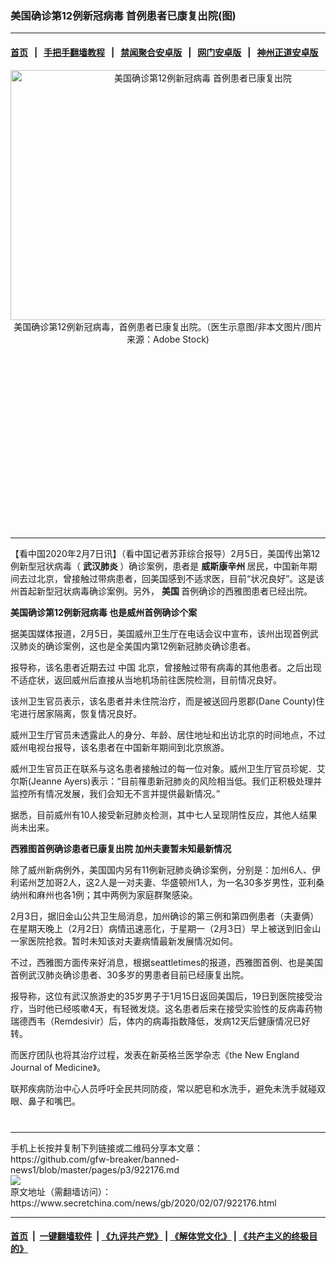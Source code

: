 ### 美国确诊第12例新冠病毒 首例患者已康复出院(图)
------------------------

#### [首页](https://github.com/gfw-breaker/banned-news1/blob/master/README.md) &nbsp;&nbsp;|&nbsp;&nbsp; [手把手翻墙教程](https://github.com/gfw-breaker/guides/wiki) &nbsp;&nbsp;|&nbsp;&nbsp; [禁闻聚合安卓版](https://github.com/gfw-breaker/bn-android) &nbsp;&nbsp;|&nbsp;&nbsp; [网门安卓版](https://github.com/oGate2/oGate) &nbsp;&nbsp;|&nbsp;&nbsp; [神州正道安卓版](https://github.com/SzzdOgate/update) 



<div class="article_right" style="fone-color:#000">
 <p style="text-align: center;">
  <img alt="美国确诊第12例新冠病毒 首例患者已康复出院" src="https://img3.secretchina.com/pic/2020/1-29/p2614581a506426508-ss.jpg" style="height:400px; width:600px"/>
  <br>
   美国确诊第12例新冠病毒，首例患者已康复出院。（医生示意图/非本文图片/图片来源：Adobe Stock)
   <span id="hideid" name="hideid" style="color:red;display:none;">
    <span href="https://www.secretchina.com">
    </span>
   </span>
  </br>
 </p>
 <div id="txt-mid1-t21-2017">
  <ins class="adsbygoogle" data-ad-client="ca-pub-1276641434651360" data-ad-slot="2451032099" style="display:inline-block;width:336px;height:280px">
  </ins>
  

---


  </div>
 </div>
 <p>
  【看中国2020年2月7日讯】（看中国记者苏菲综合报导）2月5日，美国传出第12例新型冠状病毒（
  <strong>
   <span href="https://www.secretchina.com/news/gb/tag/武汉肺炎" target="_blank">
    武汉肺炎
   </span>
  </strong>
  ）确诊案例，患者是
  <strong>
   威斯康辛州
  </strong>
  居民，中国新年期间去过北京，曾接触过带病患者，回美国感到不适求医，目前“状况良好”。这是该州首起新型冠状病毒确诊案例。另外，
  <strong>
   美国
  </strong>
  首例确诊的西雅图患者已经出院。
  <span id="hideid" name="hideid" style="color:red;display:none;">
   <span href="https://www.secretchina.com">
   </span>
  </span>
 </p>
 <p>
  <strong>
   美国确诊第12例新冠病毒 也是威州首例确诊个案
  </strong>
 </p>
 <p>
  据美国媒体报道，2月5日，美国威州卫生厅在电话会议中宣布，该州出现首例武汉肺炎的确诊案例，这也是全美国内第12例新冠肺炎确诊患者。
 </p>
 <p>
  报导称，该名患者近期去过
  <span href="https://www.secretchina.com" target="_blank">
   中国
  </span>
  北京，曾接触过带有病毒的其他患者。之后出现不适症状，返回威州后直接从当地机场前往医院检测，目前情况良好。
 </p>
 <p>
  该州卫生官员表示，该名患者并未住院治疗，而是被送回丹恩郡(Dane County)住宅进行居家隔离，恢复情况良好。
 </p>
 <p>
  威州卫生厅官员未透露此人的身分、年龄、居住地址和出访北京的时间地点，不过威州电视台报导，该名患者在中国新年期间到北京旅游。
 </p>
 <p>
  威州卫生官员正在联系与这名患者接触过的每一位对象。威州卫生厅官员珍妮．艾尔斯(Jeanne Ayers)表示：“目前罹患新冠肺炎的风险相当低。我们正积极处理并监控所有情况发展，我们会知无不言并提供最新情况。”
 </p>
 <p>
  据悉，目前威州有10人接受新冠肺炎检测，其中七人呈现阴性反应，其他人结果尚未出来。
 </p>
 <p>
  <strong>
   西雅图首例确诊患者已康复出院 加州夫妻暂未知最新情况
  </strong>
 </p>
 <p>
  除了威州新病例外，美国国内另有11例新冠肺炎确诊案例，分别是：加州6人、伊利诺州芝加哥2人，这2人是一对夫妻、华盛顿州1人，为一名30多岁男性，亚利桑纳州和麻州也各1例；其中两例为家庭群聚感染。
 </p>
 <p>
  2月3日，据旧金山公共卫生局消息，加州确诊的第三例和第四例患者（夫妻俩）在星期天晚上（2月2日）病情迅速恶化，于星期一（2月3日）早上被送到旧金山一家医院抢救。暂时未知该对夫妻病情最新发展情况如何。
 </p>
 <p>
  不过，西雅图方面传来好消息，根据seattletimes的报道，西雅图首例、也是美国首例武汉肺炎确诊患者、30多岁的男患者目前已经康复出院。
 </p>
 <p>
  报导称，这位有武汉旅游史的35岁男子于1月15日返回美国后，19日到医院接受治疗，当时他已经咳嗽4天，有轻微发烧。这名患者后来在接受实验性的反病毒药物瑞德西韦（Remdesivir）后，体内的病毒指数降低，发病12天后健康情况已好转。
 </p>
 <p>
  而医疗团队也将其治疗过程，发表在新英格兰医学杂志《the New England Journal of Medicine》。
 </p>
 <p>
  联邦疾病防治中心人员呼吁全民共同防疫，常以肥皂和水洗手，避免未洗手就碰双眼、鼻子和嘴巴。
  <center>
   <div>
    <div id="txt-mid2-t22-2017" style="display: block;  max-height: 351px;  overflow: hidden;">
     <div id="SC-21xxx">
     </div>
     <ins class="adsbygoogle" data-ad-client="ca-pub-1276641434651360" data-ad-format="auto" data-ad-slot="4301710469" data-full-width-responsive="true" style="display:block">
     </ins>
    </div>
   </div>
  </center>
  <div style="padding-top:12px;">
  </div>
 </p>
</div>

<hr/>
手机上长按并复制下列链接或二维码分享本文章：<br/>
https://github.com/gfw-breaker/banned-news1/blob/master/pages/p3/922176.md <br/>
<a href='https://github.com/gfw-breaker/banned-news1/blob/master/pages/p3/922176.md'><img src='https://github.com/gfw-breaker/banned-news1/blob/master/pages/p3/922176.md.png'/></a> <br/>
原文地址（需翻墙访问）：https://www.secretchina.com/news/gb/2020/02/07/922176.html


------------------------
#### [首页](https://github.com/gfw-breaker/banned-news1/blob/master/README.md) &nbsp;|&nbsp; [一键翻墙软件](https://github.com/gfw-breaker/nogfw/blob/master/README.md) &nbsp;| [《九评共产党》](https://github.com/gfw-breaker/9ping.md/blob/master/README.md#九评之一评共产党是什么) | [《解体党文化》](https://github.com/gfw-breaker/jtdwh.md/blob/master/README.md) | [《共产主义的终极目的》](https://github.com/gfw-breaker/gczydzjmd.md/blob/master/README.md)


<img src='http://gfw-breaker.win/banned-news/pages/p3/922176.md' width='0px' height='0px'/>